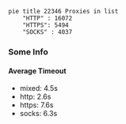 
```mermaid
pie title 22346 Proxies in list
    "HTTP" : 16072
    "HTTPS": 5494
    "SOCKS" : 4037
```

### Some Info
#### Average Timeout

- mixed: 4.5s
- http: 2.6s
- https: 7.6s
- socks: 6.3s